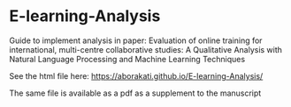 # E-learning-Analysis
Guide to implement analysis in paper: Evaluation of online training for international, multi-centre collaborative studies: A Qualitative Analysis with Natural Language Processing and Machine Learning Techniques

See the html file here: https://aborakati.github.io/E-learning-Analysis/

The same file is available as a pdf as a supplement to the manuscript

